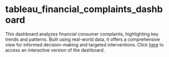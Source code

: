 # tableau_financial_complaints_dashboard
This dashboard analyzes financial consumer complaints, highlighting key trends and patterns. Built using real-world data, it offers a comprehensive view for informed decision-making and targeted interventions.
Click [here](https://public.tableau.com/authoring/FinancialConsumerDashboard_17269710413620/Dashboard1#1) to access an interactive version of the dashboard.
